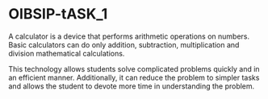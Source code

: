 # OIBSIP-tASK_1


A calculator is a device that performs arithmetic operations on numbers. Basic calculators can do only addition, subtraction, multiplication and division mathematical calculations.

This technology allows students solve complicated problems quickly and in an efficient manner. Additionally, it can reduce the problem to simpler tasks and allows the student to devote more time in understanding the problem.
